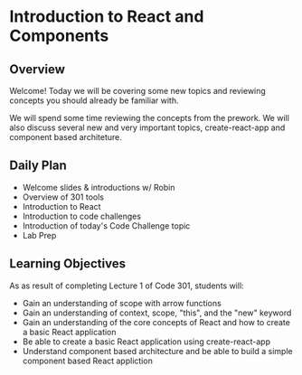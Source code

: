 # Introduction to React and Components

## Overview

Welcome! Today we will be covering some new topics and reviewing concepts you should already be familiar with.

We will spend some time reviewing the concepts from the prework. We will also discuss several new and very important topics, create-react-app and component based architeture.

## Daily Plan

- Welcome slides & introductions w/ Robin
- Overview of 301 tools
- Introduction to React
- Introduction to code challenges
- Introduction of today's Code Challenge topic
- Lab Prep

## Learning Objectives

As as result of completing Lecture 1 of Code 301, students will:

- Gain an understanding of scope with arrow functions
- Gain an understanding of context, scope, "this", and the "new" keyword
- Gain an understanding of the core concepts of React and how to create a basic React application
- Be able to create a basic React application using create-react-app
- Understand component based architecture and be able to build a simple component based React appliction
